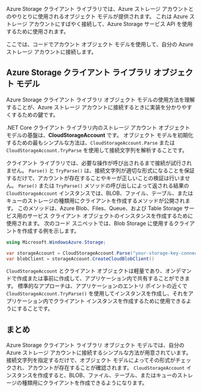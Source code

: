 Azure Storage クライアント ライブラリでは、Azure ストレージ アカウントとのやりとりに使用されるオブジェクト モデルが提供されます。 これは Azure ストレージ アカウントにすばやく接続して、Azure Storage サービス API を使用するために使用されます。 

ここでは、コードでアカウント オブジェクト モデルを使用して、自分の Azure ストレージ アカウントに接続します。

## <a name="azure-storage-client-library-object-model"></a>Azure Storage クライアント ライブラリ オブジェクト モデル

Azure Storage クライアント ライブラリ オブジェクト モデルの使用方法を理解することが、Azure ストレージ アカウントに接続するときに実装を分かりやすくするための鍵です。

.NET Core クライアント ライブラリ内のストレージ アカウント オブジェクト モデルの基盤は、**CloudStorageAccount** です。 オブジェクト モデルを初期化するための最もシンプルな方法は、`CloudStorageAccount.Parse` または `CloudStorageAccount.TryParse` を使用して接続文字列を解析することです。

クライアント ライブラリでは、必要な操作が呼び出されるまで接続が試行されません。 `Parse()` と `TryParse()` は、接続文字列が適切な形式になることを保証するだけで、アカウントが存在することやキーが正しいことの検証は行いません。 `Parse()` または `TryParse()` メソッドの呼び出しによって返される結果の `CloudStorageAccount` インスタンスでは、BLOB、ファイル、テーブル、またはキューのストレージの種類用にクライアントを作成するメソッドが公開されます。 このメソッドは、Azure Blob、Files、Queue、および Table Storage サービス用のサービス クライアント オブジェクトのインスタンスを作成するために使用されます。 次のコード スニペットでは、Blob Storage に使用するクライアントを作成する例を示します。

```c#
using Microsoft.WindowsAzure.Storage;

var storageAccount = CloudStorageAccount.Parse("your-storage-key-connection-string");
var blobClient = storageAccount.CreateCloudBlobClient()
```

`CloudStorageAccount` とクライアント オブジェクトは軽量であり、オンデマンドで作成または事前に作成して、アプリケーション内で共有することができます。 標準的なアプローチは、アプリケーションのエントリ ポイントの近くで `CloudStorageAccount.TryParse()` を使用してインスタンスを作成し、それをアプリケーション内でクライアント インスタンスを作成するために使用できるようにすることです。

## <a name="summary"></a>まとめ

Azure Storage クライアント ライブラリ オブジェクト モデルでは、自分の Azure ストレージ アカウントに接続するシンプルな方法が用意されています。 接続文字列を指定するだけで、オブジェクト モデルによってその形式がチェックされ、アカウントが存在することが確認されます。 `CloudStorageAccount` インスタンスを作成すると、BLOB、ファイル、テーブル、またはキューのストレージの種類用にクライアントを作成できるようになります。 